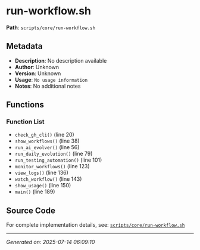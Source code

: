 # run-workflow.sh

**Path**: `scripts/core/run-workflow.sh`

## Metadata

- **Description**: No description available
- **Author**: Unknown
- **Version**: Unknown
- **Usage**: `No usage information`
- **Notes**: No additional notes

## Functions

### Function List

- `check_gh_cli()` (line 20)
- `show_workflows()` (line 38)
- `run_ai_evolver()` (line 56)
- `run_daily_evolution()` (line 79)
- `run_testing_automation()` (line 101)
- `monitor_workflows()` (line 123)
- `view_logs()` (line 136)
- `watch_workflow()` (line 143)
- `show_usage()` (line 150)
- `main()` (line 189)


## Source Code

For complete implementation details, see: [`scripts/core/run-workflow.sh`](../../scripts/core/run-workflow.sh)

---
*Generated on: 2025-07-14 06:09:10*
